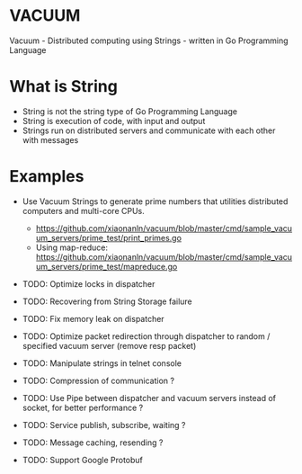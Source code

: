 # VACUUM
Vacuum - Distributed computing using Strings - written in Go Programming Language

# What is String
* String is not the string type of Go Programming Language
* String is execution of code, with input and output
* Strings run on distributed servers and communicate with each other with messages

# Examples
* Use Vacuum Strings to generate prime numbers that utilities distributed computers and multi-core CPUs.
  * https://github.com/xiaonanln/vacuum/blob/master/cmd/sample_vacuum_servers/prime_test/print_primes.go
  * Using map-reduce: https://github.com/xiaonanln/vacuum/blob/master/cmd/sample_vacuum_servers/prime_test/mapreduce.go

* TODO: Optimize locks in dispatcher
* TODO: Recovering from String Storage failure
* TODO: Fix memory leak on dispatcher 
* TODO: Optimize packet redirection through dispatcher to random / specified vacuum server (remove resp packet)
* TODO: Manipulate strings in telnet console
* TODO: Compression of communication ?
* TODO: Use Pipe between dispatcher and vacuum servers instead of socket, for better performance ?
* TODO: Service publish, subscribe, waiting ?
* TODO: Message caching, resending ?
* TODO: Support Google Protobuf
